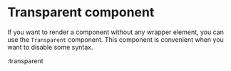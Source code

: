 # Transparent component

If you want to render a component without any wrapper element, you can use the `Transparent` component.
This component is convenient when you want to disable some syntax.

:transparent

